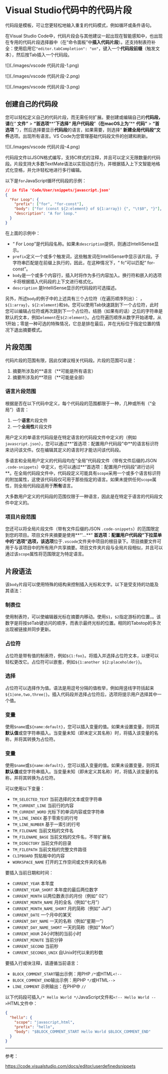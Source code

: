 # Visual Studio代码中的代码片段

代码段是模板，可让您更轻松地输入重复的代码模式，例如循环或条件语句。

在Visual Studio Code中，代码片段会与其他建议一起出现在智能感知中，也出现在专用的代码片段选择器中（在“命令面板”中**插入代码片段**）。还支持制表符补全：使用启用它`"editor.tabCompletion": "on"`，键入一个**代码段前缀**（触发文本），然后按Tab插入一个代码段。

![](./images/vscode 代码片段-1.png)

![](./images/vscode 代码片段-2.png)

![](./images/vscode 代码片段-3.png)

## 创建自己的代码段

您可以轻松定义自己的代码片段，而无需任何扩展。要创建或编辑自己的**代码段，请**在“ **文件”** > **“首选项****”**下选择“ **用户代码段****”**（在macOS上为**“** **代码”** > **“首选项** ”），然后选择要显示**代码段**的语言，如果需要，则选择“ **新建全局代码段”文件**选项。出现所有语言。VS Code为您管理基础代码段文件的创建和刷新。

![](./images/vscode 代码片段-4.png)

代码段文件以JSON格式编写，支持C样式的注释，并且可以定义无限数量的代码段。片段支持大多数TextMate语法以实现动态行为，并根据插入上下文智能地格式化空格，并允许轻松地进行多行编辑。

以下是`for`JavaScript循环代码段的示例：

```json
// in file 'Code/User/snippets/javascript.json'
{
  "For Loop": {
    "prefix": ["for", "for-const"],
    "body": ["for (const ${2:element} of ${1:array}) {", "\t$0", "}"],
    "description": "A for loop."
  }
}
```

在上面的示例中：

- “ For Loop”是代码段名称。如果未`description`提供，则通过IntelliSense显示。
- `prefix`定义一个或多个触发词，这些触发词在IntelliSense中显示该片段。子字符串匹配是在前缀上执行的，因此，在这种情况下，“ fc”可以匹配“ for-const”。
- `body`是一个或多个内容行，插入时将作为多行内容加入。换行符和嵌入的选项卡将根据插入代码段的上下文进行格式化。
- `description` 是IntelliSense显示的代码段的可选描述。

另外，所述`body`的例子中的上述具有三个占位符（在遍历顺序列出）： ，`${1:array}`，`${2:element}`和`$0`。您可以使用Tab快速跳到下一个占位符，此时您可以编辑占位符或再次跳到下一个占位符。结肠（如果有的话）之后的字符串是默认的文本，例如`element`在`${2:element}`。占位符遍历顺序从数字开始递增，从1开始；零是一种可选的特殊情况，它总是排在最后，并在光标位于指定位置的情况下退出摘要模式。

## 片段范围

代码片段的范围有限，因此仅建议相关代码段。片段的范围可以是：

1. 摘要所涉及的**语言（**可能是所有语言）
2. 摘要所涉及的**项目（**可能是全部）

### 语言片段范围

根据是否在以下代码中定义，每个代码段的范围都限于一种，几种或所有（“全局”）语言：

1. 一个**语言**片段文件
2. 一个**全局性**片段文件

用户定义的单语言代码段是在特定语言的代码段文件中定义的（例如`javascript.json`），您可以通过**“首选项：配置用户代码段”中**的语言标识符来访问该文件。仅在编辑其定义的语言时才能访问该代码段。

多语言和全局用户定义的代码段均在“全局”代码段文件（带有文件后缀的JSON `.code-snippets`）中定义，也可以通过**“首选项：配置用户代码段”进行访问**。在全局代码段文件中，代码段定义可能具有`scope`采用一个或多个语言标识符的附加属性，这使该代码段仅可用于那些指定的语言。如果未提供任何`scope`属性，则全局代码段适用于**所有**语言。

大多数用户定义的代码段的范围仅限于一种语言，因此是在特定于语言的代码段文件中定义的。

### 项目片段范围

您还可以将全局片段文件（带有文件后缀的JSON `.code-snippets`）的范围限定到您的项目。项目文件夹摘要是使用**“'...**“ **首选项：配置用户代码段”**下拉菜单中的**“**选项”选项，该**选项**位于`.vscode`文件夹中项目的根目录下。项目摘要文件可用于与该项目中的所有用户共享摘要。项目文件夹片段与全局片段相似，并且可以通过该`scope`属性将范围限定为特定语言。

## 片段语法

该`body`片段可以使用特殊的结构来控制插入光标和文字。以下是受支持的功能及其语法：

### 制表位

使用制表符，可以使编辑器光标在摘要内移动。使用`$1`，`$2`指定游标的位置，。该数字是将按`$0`Tab键访问的顺序，而表示最终光标的位置。相同的Tabstop的多次出现被链接并同步更新。

### 占位符

占位符是带有值的制表符，例如`${1:foo}`。将插入并选择占位符文本，以便可以轻松更改它。占位符可以嵌套，例如`${1:another ${2:placeholder}}`。

### 选择

占位符可以选择作为值。语法是用逗号分隔的值枚举，例如用竖线字符括起来`${1|one,two,three|}`。插入代码段并选择占位符后，选项将提示用户选择其中一个值。

### 变量

使用`$name`或`${name:default}`，您可以插入变量的值。如果未设置变量，则将其**默认值**或空字符串插入。当变量未知（即未定义其名称）时，将插入该变量的名称，并将其转换为占位符。

### 变量

使用`$name`或`${name:default}`，您可以插入变量的值。如果未设置变量，则将其**默认值**或空字符串插入。当变量未知（即未定义其名称）时，将插入该变量的名称，并将其转换为占位符。

可以使用以下变量：

- `TM_SELECTED_TEXT` 当前选择的文本或空字符串
- `TM_CURRENT_LINE` 当前行的内容
- `TM_CURRENT_WORD` 光标下的单词内容或空字符串
- `TM_LINE_INDEX` 基于零索引的行号
- `TM_LINE_NUMBER` 基于一索引的行号
- `TM_FILENAME` 当前文档的文件名
- `TM_FILENAME_BASE` 当前文档的文件名，不带扩展名
- `TM_DIRECTORY` 当前文件的目录
- `TM_FILEPATH` 当前文档的完整文件路径
- `CLIPBOARD` 剪贴板中的内容
- `WORKSPACE_NAME` 打开的工作空间或文件夹的名称

要插入当前日期和时间：

- `CURRENT_YEAR` 本年度
- `CURRENT_YEAR_SHORT` 本年度的最后两位数字
- `CURRENT_MONTH` 以两位数表示的月份（例如“ 02”）
- `CURRENT_MONTH_NAME` 月的全名（例如“七月”）
- `CURRENT_MONTH_NAME_SHORT` 月的简称（例如“ Jul”）
- `CURRENT_DATE` 一个月中的某天
- `CURRENT_DAY_NAME` 一天的名称（例如“星期一”）
- `CURRENT_DAY_NAME_SHORT` 一天的简称（例如“ Mon”）
- `CURRENT_HOUR` 24小时制的当前小时
- `CURRENT_MINUTE` 当前分钟
- `CURRENT_SECOND` 当前秒
- `CURRENT_SECONDS_UNIX` 自Unix时代以来的秒数

要插入行或块注释，请遵循当前语言：

- `BLOCK_COMMENT_START`输出示例：用PHP `/*`或HTML`<!--`
- `BLOCK_COMMENT_END`输出示例：用PHP `*/`或HTML`-->`
- `LINE_COMMENT` 示例输出：在PHP中 `//`

以下代码段可插入`/* Hello World */`JavaScript文件和`<!-- Hello World -->`HTML文件中：

```json
{
  "hello": {
    "scope": "javascript,html",
    "prefix": "hello",
    "body": "$BLOCK_COMMENT_START Hello World $BLOCK_COMMENT_END"
  }
}
```

 

------

参考：

https://code.visualstudio.com/docs/editor/userdefinedsnippets